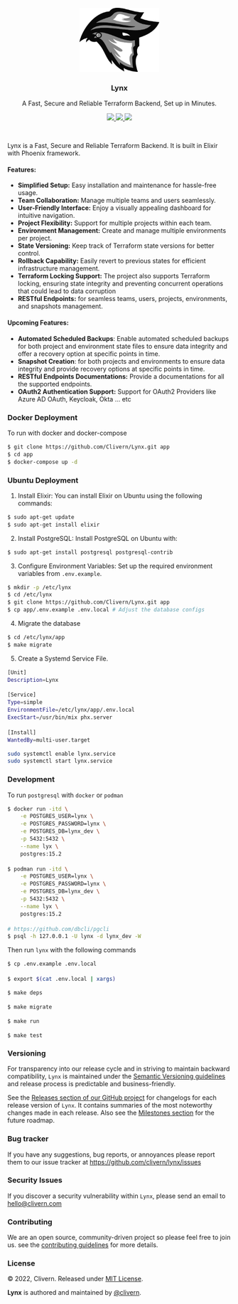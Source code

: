 <p align="center">
    <img alt="Lynx Logo" src="/assets/img/logo.png?v=0.9.0" width="180" />
    <h3 align="center">Lynx</h3>
    <p align="center">A Fast, Secure and Reliable Terraform Backend, Set up in Minutes.</p>
    <p align="center">
        <a href="https://github.com/Clivern/Lynx/actions/workflows/ci.yml">
            <img src="https://github.com/Clivern/Lynx/actions/workflows/server_ci.yml/badge.svg"/>
        </a>
        <a href="https://github.com/Clivern/Lynx/releases">
            <img src="https://img.shields.io/badge/Version-0.9.0-1abc9c.svg">
        </a>
        <a href="https://github.com/Clivern/Lynx/blob/master/LICENSE">
            <img src="https://img.shields.io/badge/LICENSE-MIT-orange.svg">
        </a>
    </p>
</p>
<br/>


Lynx is a Fast, Secure and Reliable Terraform Backend. It is built in Elixir with Phoenix framework.

#### Features:

- **Simplified Setup:** Easy installation and maintenance for hassle-free usage.
- **Team Collaboration:** Manage multiple teams and users seamlessly.
- **User-Friendly Interface:** Enjoy a visually appealing dashboard for intuitive navigation.
- **Project Flexibility:** Support for multiple projects within each team.
- **Environment Management:** Create and manage multiple environments per project.
- **State Versioning:** Keep track of Terraform state versions for better control.
- **Rollback Capability:** Easily revert to previous states for efficient infrastructure management.
- **Terraform Locking Support:** The project also supports Terraform locking, ensuring state integrity and preventing concurrent operations that could lead to data corruption
- **RESTful Endpoints:** for seamless teams, users, projects, environments, and snapshots management.


#### Upcoming Features:

- **Automated Scheduled Backups**: Enable automated scheduled backups for both project and environment state files to ensure data integrity and offer a recovery option at specific points in time.
- **Snapshot Creation**: for both projects and environments to ensure data integrity and provide recovery options at specific points in time.
- **RESTful Endpoints Documentations:** Provide a documentations for all the supported endpoints.
- **OAuth2 Authentication Support:** Support for OAuth2 Providers like Azure AD OAuth, Keycloak, Okta ... etc


### Docker Deployment

To run with docker and docker-compose

```zsh
$ git clone https://github.com/Clivern/Lynx.git app
$ cd app
$ docker-compose up -d
```


### Ubuntu Deployment

1. Install Elixir: You can install Elixir on Ubuntu using the following commands:

```zsh
$ sudo apt-get update
$ sudo apt-get install elixir
```

2. Install PostgreSQL: Install PostgreSQL on Ubuntu with:

```zsh
$ sudo apt-get install postgresql postgresql-contrib
```

3. Configure Environment Variables: Set up the required environment variables from `.env.example`.

```zsh
$ mkdir -p /etc/lynx
$ cd /etc/lynx
$ git clone https://github.com/Clivern/Lynx.git app
$ cp app/.env.example .env.local # Adjust the database configs
```

4. Migrate the database

```zsh
$ cd /etc/lynx/app
$ make migrate
```

5. Create a Systemd Service File.

```zsh
[Unit]
Description=Lynx

[Service]
Type=simple
EnvironmentFile=/etc/lynx/app/.env.local
ExecStart=/usr/bin/mix phx.server

[Install]
WantedBy=multi-user.target
```

```zsh
sudo systemctl enable lynx.service
sudo systemctl start lynx.service
```


### Development

To run `postgresql` with `docker` or `podman`

```zsh
$ docker run -itd \
    -e POSTGRES_USER=lynx \
    -e POSTGRES_PASSWORD=lynx \
    -e POSTGRES_DB=lynx_dev \
    -p 5432:5432 \
    --name lyx \
    postgres:15.2

$ podman run -itd \
    -e POSTGRES_USER=lynx \
    -e POSTGRES_PASSWORD=lynx \
    -e POSTGRES_DB=lynx_dev \
    -p 5432:5432 \
    --name lyx \
    postgres:15.2

# https://github.com/dbcli/pgcli
$ psql -h 127.0.0.1 -U lynx -d lynx_dev -W
```

Then run `lynx` with the following commands

```zsh
$ cp .env.example .env.local

$ export $(cat .env.local | xargs)
```

```
$ make deps

$ make migrate

$ make run

$ make test
```


### Versioning

For transparency into our release cycle and in striving to maintain backward compatibility, `Lynx` is maintained under the [Semantic Versioning guidelines](https://semver.org/) and release process is predictable and business-friendly.

See the [Releases section of our GitHub project](https://github.com/clivern/lynx/releases) for changelogs for each release version of `Lynx`. It contains summaries of the most noteworthy changes made in each release. Also see the [Milestones section](https://github.com/clivern/lynx/milestones) for the future roadmap.


### Bug tracker

If you have any suggestions, bug reports, or annoyances please report them to our issue tracker at https://github.com/clivern/lynx/issues


### Security Issues

If you discover a security vulnerability within `Lynx`, please send an email to [hello@clivern.com](mailto:hello@clivern.com)


### Contributing

We are an open source, community-driven project so please feel free to join us. see the [contributing guidelines](CONTRIBUTING.md) for more details.


### License

© 2022, Clivern. Released under [MIT License](https://opensource.org/licenses/mit-license.php).

**Lynx** is authored and maintained by [@clivern](http://github.com/clivern).
